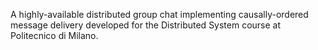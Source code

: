 A highly-available distributed group chat implementing causally-ordered message delivery developed for the Distributed System course at Politecnico di Milano. 
